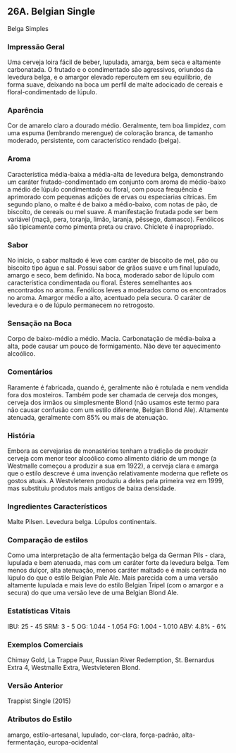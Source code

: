 ## 26A. Belgian Single
Belga Simples

### Impressão Geral

Uma cerveja loira fácil de beber, lupulada, amarga, bem seca e altamente carbonatada. O frutado e o condimentado são agressivos, oriundos da levedura belga, e o amargor elevado repercutem em seu equilíbrio, de forma suave, deixando na boca um perfil de malte adocicado de cereais e floral-condimentado de lúpulo.

### Aparência

Cor de amarelo claro a dourado médio. Geralmente, tem boa limpidez, com uma espuma (lembrando merengue) de coloração branca, de tamanho moderado, persistente, com característico rendado (belga).

### Aroma

Característica média-baixa a média-alta de levedura belga, demonstrando um caráter frutado-condimentado em conjunto com aroma de médio-baixo a médio de lúpulo condimentado ou floral, com pouca frequência é aprimorado com pequenas adições de ervas ou especiarias cítricas. Em segundo plano, o malte é de baixo a médio-baixo, com notas de pão, de biscoito, de cereais ou mel suave. A manifestação frutada pode ser bem variável (maçã, pera, toranja, limão, laranja, pêssego, damasco). Fenólicos são tipicamente como pimenta preta ou cravo. Chiclete é inapropriado.

### Sabor

No início, o sabor maltado é leve com caráter de biscoito de mel, pão ou biscoito tipo água e sal. Possui sabor de grãos suave e um final lupulado, amargo e seco,  bem definido. Na boca, moderado sabor de lúpulo com característica condimentada ou floral. Ésteres semelhantes aos encontrados no aroma. Fenólicos leves a moderados como os encontrados no aroma. Amargor médio a alto, acentuado pela secura. O caráter de levedura e o de lúpulo permanecem no retrogosto.

### Sensação na Boca

Corpo de baixo-médio a médio. Macia. Carbonatação de média-baixa a alta, pode causar um pouco de formigamento. Não deve ter aquecimento alcoólico.

### Comentários

Raramente é fabricada, quando é, geralmente não é rotulada e nem vendida fora dos mosteiros. Também pode ser chamada de cerveja dos monges, cerveja dos irmãos ou simplesmente Blond (não usamos este termo para não causar confusão com um estilo diferente, Belgian Blond Ale). Altamente atenuada, geralmente com 85% ou mais de atenuação.

### História

Embora as cervejarias de monastérios tenham a tradição de produzir cerveja com menor teor alcoólico como alimento diário de um monge (a Westmalle começou a produzir a sua em 1922), a cerveja clara e amarga que o estilo descreve é uma invenção relativamente moderna que reflete os gostos atuais. A Westvleteren produziu a deles pela primeira vez em 1999, mas substituiu produtos mais antigos de baixa densidade.

### Ingredientes Característicos

Malte Pilsen. Levedura belga. Lúpulos continentais.

### Comparação de estilos

Como uma interpretação de alta fermentação belga da German Pils - clara, lupulada e bem atenuada, mas com um caráter forte da levedura belga. Tem menos dulçor, alta atenuação, menos caráter maltado e é mais centrada no lúpulo do que o estilo Belgian Pale Ale. Mais parecida com a uma versão altamente lupulada e mais leve do estilo Belgian Tripel (com o amargor e a secura) do que uma versão leve de uma Belgian Blond Ale.

### Estatísticas Vitais

IBU: 25 - 45
SRM: 3 - 5
OG: 1.044 - 1.054
FG: 1.004 - 1.010
ABV: 4.8% - 6%

### Exemplos Comerciais

Chimay Gold, La Trappe Puur, Russian River Redemption, St. Bernardus Extra 4, Westmalle Extra, Westvleteren Blond.

### Versão Anterior

Trappist Single (2015)

### Atributos do Estilo

amargo, estilo-artesanal, lupulado, cor-clara, força-padrão, alta-fermentação, europa-ocidental
